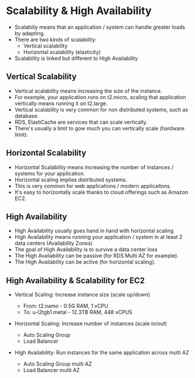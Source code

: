 # Scalability & High Availability

- Scalabiliy means that an application / system can handle greater loads by adapting.
- There are two kinds of scalability:
    - Vertical scalability
    - Horizontal scalability (elasticity)
- Scalability is linked but different to High Availability

## Vertical Scalability

- Vertical scalability means increasing the size of the instance.
- For example, your application runs on t2.micro, scaling that application vertically means running it on t2.large.
- Vertical scalability is very common for non distributed systems, such as database.
- RDS, ElastiCache are services that can scale vertically.
- There's usually a limit to gow much you can vertically scale (hardware limit).

## Horizontal Scalability

- Horizontal Scalability means increasing the number of instances / systems for your application.
- Horizontal scaling implies distributed systems.
- This is very common for web applications / modern applicaitons.
- It's easy to horizontally scale thanks to cloud offerings such as Amazon EC2.

## High Availability

- High Availability usually goes hand in hand with horizontal scaling
- High Availability means running your application / system in at least 2 data centers (Availability Zones)
- The goal of High Availability is to survive a data center loss
- The High Availability can be passive (for RDS Multi AZ for example).
- The High Availability can be active (for horizontal scaling).

## High Availability & Scalability for EC2

- Vertical Scaling: Increase instance size (scale up/down)
    - From: t2.namo - 0.5G RAM, 1 vCPU
    - To: u-l2tgb1.metal - 12.3TB RAM, 448 vCPUS

- Horizontal Scaling: Increase number of instances (scale in/out)
    - Auto Scaling Group
    - Load Balancer
- High Availability: Run instances for the same application across multi AZ
    - Auto Scaling Group multi AZ
    - Load Balancer multi AZ